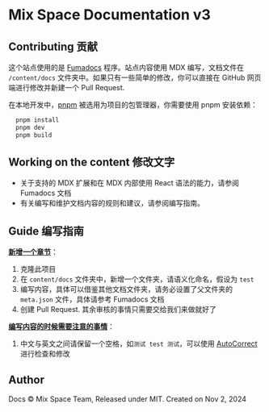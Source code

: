 # Mix Space Documentation v3

## Contributing 贡献

这个站点使用的是 [Fumadocs](https://fumadocs.vercel.app) 程序。站点内容使用 MDX 编写，文档文件在 `/content/docs` 文件夹中。如果只有一些简单的修改，你可以直接在 GitHub 网页端进行修改并新建一个 Pull Request.

在本地开发中，[pnpm](https://pnpm.io) 被选用为项目的包管理器，你需要使用 pnpm 安装依赖：

```bash
  pnpm install
  pnpm dev
  pnpm build
```

## Working on the content 修改文字

- 关于支持的 MDX 扩展和在 MDX 内部使用 React 语法的能力，请参阅 Fumadocs 文档
- 有关编写和维护文档内容的规则和建议，请参阅编写指南。

## Guide 编写指南

<u>**新增一个章节**</u>：

1. 克隆此项目
2. 在 `content/docs` 文件夹中，新增一个文件夹，请语义化命名，假设为 `test`
3. 编写内容，具体可以借鉴其他文档文件夹，请务必设置了父文件夹的 `meta.json` 文件，具体请参考 Fumadocs 文档
4. 创建 Pull Request. 其余审核的事情只需要交给我们来做就好了

**<u>编写内容的时候需要注意的事情</u>**：

1. 中文与英文之间请保留一个空格，如`测试 test 测试`，可以使用 [AutoCorrect](https://github.com/huacnlee/autocorrect) 进行检查和修改

## Author

Docs © Mix Space Team, Released under MIT. Created on Nov 2, 2024
